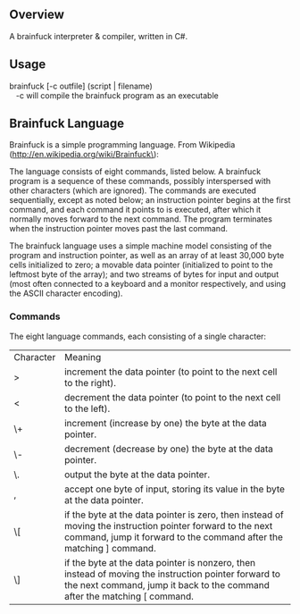 Overview
--------
A brainfuck interpreter & compiler, written in C#.

Usage
-----

brainfuck \[\-c outfile\] \(script | filename\)  
&nbsp;&nbsp;&nbsp;\-c will compile the brainfuck program as an executable

Brainfuck Language
------------------
Brainfuck is a simple programming language.  From Wikipedia \(http://en.wikipedia.org/wiki/Brainfuck\):

The language consists of eight commands, listed below. A brainfuck program is a sequence of these commands, possibly interspersed with other characters (which are ignored). The commands are executed sequentially, except as noted below; an instruction pointer begins at the first command, and each command it points to is executed, after which it normally moves forward to the next command. The program terminates when the instruction pointer moves past the last command.

The brainfuck language uses a simple machine model consisting of the program and instruction pointer, as well as an array of at least 30,000 byte cells initialized to zero; a movable data pointer (initialized to point to the leftmost byte of the array); and two streams of bytes for input and output (most often connected to a keyboard and a monitor respectively, and using the ASCII character encoding).

### Commands ###

The eight language commands, each consisting of a single character:

<table>

<tr><td>Character</td><td>Meaning</td></tr>
<tr><td>></td><td>increment the data pointer (to point to the next cell to the right).</td></tr>
<tr><td><</td><td>decrement the data pointer (to point to the next cell to the left).</td></tr>
<tr><td>\+</td><td>increment (increase by one) the byte at the data pointer.</td></tr>
<tr><td>\-</td><td>decrement (decrease by one) the byte at the data pointer.</td></tr>
<tr><td>\.</td><td>output the byte at the data pointer.</td></tr>
<tr><td>,</td><td>accept one byte of input, storing its value in the byte at the data pointer.</td></tr>
<tr><td>\[</td><td>if the byte at the data pointer is zero, then instead of moving the instruction pointer forward to the next command, jump it forward to the command after the matching ] command.</td></tr>
<tr><td>\]</td><td>if the byte at the data pointer is nonzero, then instead of moving the instruction pointer forward to the next command, jump it back to the command after the matching [ command.</td></tr>

</table>